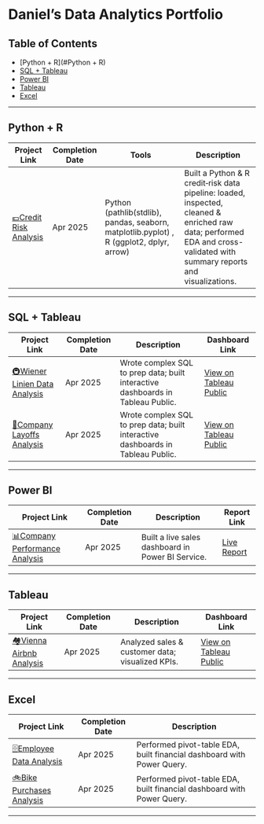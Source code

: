 # Daniel’s Data Analytics Portfolio

## Table of Contents

- [Python + R](#Python + R)
- [SQL + Tableau](#sql--tableau-projects)  
- [Power BI](#power-bi-projects)  
- [Tableau](#tableau-projects) 
- [Excel](#excel-projects)   

---

## Python + R

| Project Link                 | Completion Date | Tools               | Description                                             |
|------------------------------|-----------------|---------------------|---------------------------------------------------------|
| [💶Credit Risk Analysis](https://github.com/Dan103/Credit-Data-Analysis) | Apr 2025        | Python (pathlib(stdlib), pandas, seaborn, matplotlib.pyplot) , R (ggplot2, dplyr, arrow) | Built a Python & R credit‐risk data pipeline: loaded, inspected, cleaned & enriched raw data; performed EDA and cross-validated with summary reports and visualizations. |
---

## SQL + Tableau

| Project Link | Completion Date | Description                                      | Dashboard Link            |
|--------------|-----------------|--------------------------------------------------|---------------------------|
| [🚇Wiener Linien Data Analysis](https://github.com/Dan103/Wiener-Linien-Data-Analysis) | Apr 2025        |  Wrote complex SQL to prep data; built interactive dashboards in Tableau Public. | [View on Tableau Public](https://public.tableau.com/app/profile/danylo.butynskyy/viz/WienerLinienDataAnalysis/WienerLinienDashboard) |
| [💼Company Layoffs Analysis](https://github.com/Dan103/Layoff-Analysis-Across-Companies) | Apr 2025        |  Wrote complex SQL to prep data; built interactive dashboards in Tableau Public. | [View on Tableau Public](https://public.tableau.com/app/profile/danylo.butynskyy/viz/LayoffAnalysisAcrossCompanies/LayoffsDashboard) |
---

## Power BI

| Project Link                 | Completion Date | Description | Report Link |
|------------------------------|-----------------|------------------------------------------------------|-----------------------|
| [📊Company Performance Analysis](https://github.com/Dan103/Company-Performance-Analysis) | Apr 2025 | Built a live sales dashboard in Power BI Service.| [Live Report](https://app.powerbi.com/view?r=eyJrIjoiMjFlZjFhZTgtYTUyYi00ODAzLWIwMzctOGMzMTk5MWU5YTMxIiwidCI6IjA1MDRmNzIxLWQ0NTEtNDAyYi1iODg0LTM4MTQyODU1OWUzOSIsImMiOjh9&pageName=a3dbadc54af337fe9bbc) |
--- 


## Tableau

| Project Link | Completion Date | Description                                      | Dashboard Link            |
|--------------|-----------------|--------------------------------------------------|---------------------------|
| [🏘️Vienna Airbnb Analysis](https://github.com/Dan103/Vienna-Airbnb-Analysis)      | Apr 2025        | Analyzed sales & customer data; visualized KPIs. | [View on Tableau Public](https://public.tableau.com/app/profile/danylo.butynskyy/viz/ViennaAirbnbAnalysis/AirbnbDashboard) |
---

## Excel

| Project Link        | Completion Date | Description                                                      |
|---------------------|-----------------|------------------------------------------------------------------|
| [🗄️Employee Data Analysis](https://github.com/Dan103/Employee-Data-Analysis) | Apr 2025        | Performed pivot-table EDA, built financial dashboard with Power Query. |
| [🚲Bike Purchases Analysis](https://github.com/Dan103/Bike-Purchases-Analysis) | Apr 2025        | Performed pivot-table EDA, built financial dashboard with Power Query. |


---
